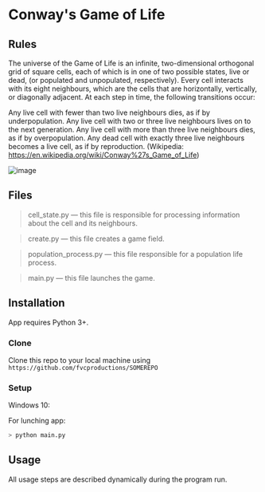 ﻿
# Conway's Game of Life

## Rules
The universe of the Game of Life is an infinite, two-dimensional orthogonal grid of square cells, each of which is in one of two possible states, live or dead, (or populated and unpopulated, respectively). Every cell interacts with its eight neighbours, which are the cells that are horizontally, vertically, or diagonally adjacent. At each step in time, the following transitions occur:

Any live cell with fewer than two live neighbours dies, as if by underpopulation.
Any live cell with two or three live neighbours lives on to the next generation.
Any live cell with more than three live neighbours dies, as if by overpopulation.
Any dead cell with exactly three live neighbours becomes a live cell, as if by reproduction. (Wikipedia: https://en.wikipedia.org/wiki/Conway%27s_Game_of_Life)

![image](https://drive.google.com/uc?export=view&id=1JaQfODd179rshMorxEXSsgX4bXGZGfN6)


## Files

> cell_state.py — this file is responsible for processing information about the cell and its neighbours.

> create.py — this file creates a game field.

>  population_process.py — this file responsible for a population life process.

> main.py — this file launches the game.


## Installation
App requires Python 3+.
### Clone
Clone this repo to your local machine using  `https://github.com/fvcproductions/SOMEREPO`

### Setup
Windows 10:

For lunching app:
```sh
> python main.py
```


## Usage
All usage steps are described dynamically during the program run.

